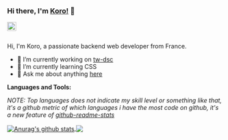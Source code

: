 ### Hi there, I'm [Koro!](https://krbk.dev) 👋

<a href="https://twitter.com/koro_baka">
  <img align="left" alt="Koro~ (Baka) | Twitter" width="21px" src="https://raw.githubusercontent.com/korobaka/korobaka/master/assets/twitter.svg" />
</a>

<br />
<br />

Hi, I'm Koro, a passionate backend web developer from France.

- 🔭 I’m currently working on [tw-dsc](https://github.com/korobaka/tw-dsc)
- 🌱 I’m currently learning CSS
- 💬 Ask me about anything [here](https://github.com/korobaka/korobaka/issues)

**Languages and Tools:**  

*NOTE: Top languages does not indicate my skill level or something like that, it's a github metric of which languages i have the most code on github, it's a new feature of [github-readme-stats](https://github.com/anuraghazra/github-readme-stats)*


<a href="https://github.com/anuraghazra/github-readme-stats">
  <img align="center" src="https://github-readme-stats.vercel.app/api?username=korobaka&show_icons=true&include_all_commits=true&theme=material-palenight" alt="Anurag's github stats" />
</a>
<a href="https://github.com/anuraghazra/github-readme-stats">
  <img align="center" src="https://github-readme-stats.vercel.app/api/top-langs/?username=korobaka&layout=compact&theme=material-palenight" />
</a>
